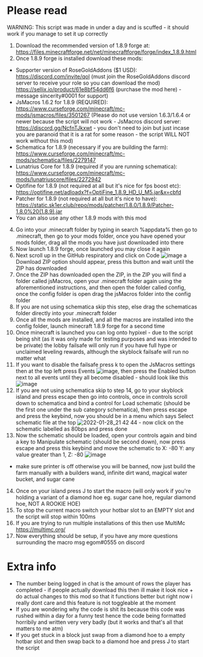 # Please read
WARNING: This script was made in under a day and is scuffed - it should work if you manage to set it up correctly

1. Download the recommended version of 1.8.9 forge at: https://files.minecraftforge.net/net/minecraftforge/forge/index_1.8.9.html
2. Once 1.8.9 forge is installed download these mods: 
- Supporter version of RoseGoldAddons ($1 USD): https://discord.com/invite/qol (must join the RoseGoldAddons discord server to receive your role so you can download the mod) https://sellix.io/product/61e8bf54dd6f6 (purchase the mod here) - message sincerity#0001 for support)
- JsMacros 1.6.2 for 1.8.9 (REQUIRED): https://www.curseforge.com/minecraft/mc-mods/jsmacros/files/3501267 (Please do not use version 1.6.3/1.6.4 or newer because the script will not work - JsMacros discord server: https://discord.gg/NcfnTJkxwt - you don't need to join but just incase you are paranoid that it is a rat for some reason - the script WILL NOT work without this mod)
- Schematica for 1.8.9 (necessary if you are building the farm): https://www.curseforge.com/minecraft/mc-mods/schematica/files/2279147
- Lunatrius Core for 1.8.9 (required if you are running schematica): https://www.curseforge.com/minecraft/mc-mods/lunatriuscore/files/2272942
- Optifine for 1.8.9 (not required at all but it's nice for fps boost etc): https://optifine.net/adloadx?f=OptiFine_1.8.9_HD_U_M5.jar&x=cbfd
- Patcher for 1.8.9 (not required at all but it's nice to have): https://static.sk1er.club/repo/mods/patcher/1.8.0/1.8.9/Patcher-1.8.0%20(1.8.9).jar
- You can also use any other 1.8.9 mods with this mod 
4. Go into your .minecraft folder by typing in search %appdata% then go to .minecraft, then go to your mods folder, once you have opened your mods folder, drag all the mods you have just downloaded into there
5. Now launch 1.8.9 forge, once launched you may close it again
6. Next scroll up in the GitHub respiratory and click on Code ![image](https://user-images.githubusercontent.com/96357544/151512271-9e47197f-a85c-43b3-a2f9-71e3603b5e71.png) a Download ZIP option should appear, press this button and wait until the ZIP has downloaded
7. Once the ZIP has downloaded open the ZIP, in the ZIP you will find a folder called jsMacros, open your .minecraft folder again using the aforementioned instructions, and then open the folder called config, once the config folder is open drag the jsMacros folder into the config folder
8. If you are not using schematica skip this step, else drag the schematicas folder directly into your .minecraft folder
9. Once all the mods are installed, and all the macros are installed into the config folder, launch minecraft 1.8.9 forge for a second time 
10. Once minecraft is launched you can log onto hypixel - due to the script being shit (as it was only made for testing purposes and was intended to be private) the lobby failsafe will only run if you have full hype or unclaimed leveling rewards, although the skyblock failsafe will run no matter what
11. If you want to disable the failsafe press k to open the JsMacros settings then at the top left press Events ![image](https://user-images.githubusercontent.com/96357544/151514172-2686a113-4646-40a6-97c9-834c31ed88e9.png), then press the Enabled button next to all events until they all become disabled - should look like this ![image](https://user-images.githubusercontent.com/96357544/151514315-f7a600ee-e144-47e9-9147-a18119c7cd0c.png)
12. If you are not using schematica skip to step 14, go to your skyblock island and press escape then go into controls, once in controls scroll down to schematica and bind a control for Load schematic (should be the first one under the sub category schematica), then press escape and press the keybind, now you should be in a menu which says Select schematic file at the top ![2022-01-28_21 42 44](https://user-images.githubusercontent.com/96357544/151515086-820a0834-b841-4327-89dd-0c20a9fb8e86.png) - now click on the schematic labelled as 80bps and press done
13. Now the schematic should be loaded, open your controls again and bind a key to Manipulate schematic (should be second down), now press escape and press this keybind and move the schematic to X: -80 Y: any value greater than 1, Z: -80 ![image](https://user-images.githubusercontent.com/96357544/151516746-73f3ba12-7ea1-41cd-b9c7-5581f7fcb85b.png)
- make sure printer is off otherwise you will be banned, now just build the farm manually with a builders wand, infinite dirt wand, magical water bucket, and sugar cane
14. Once on your island press J to start the macro (will only work if you're holding a variant of a diamond hoe eg. sugar cane hoe, regular diamond hoe, NOT A ROOKIE HOE)
15. To stop the current macro switch your hotbar slot to an EMPTY slot and the script will stop within 100ms
16. If you are trying to run multiple installations of this then use MultiMc https://multimc.org/
17. Now everything should be setup, if you have any more questions surrounding the macro msg egom#0555 on discord

# Extra info
- The number being logged in chat is the amount of rows the player has completed - if people actually download this then ill make it look nice + do actual changes to this mod so that it functions better but right now i really dont care and this feature is not toggleable at the moment 
- If you are wondering why the code is shit its because this code was rushed within a day for a funny test hence the code being formatted horribily and written very very badly (but it works and that's all that matters to me atm)
- If you get stuck in a block just swap from a diamond hoe to a empty hotbar slot and then swap back to a diamond hoe and press J to start the script
